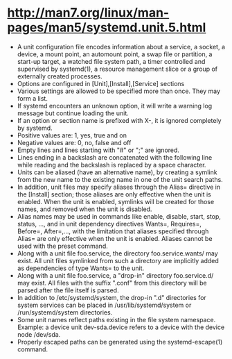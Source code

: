 
# http://man7.org/linux/man-pages/man5/systemd.unit.5.html
*  A unit configuration file encodes information about a service, a socket, a device, a mount point, an automount point, a swap file or partition, a start-up target, a watched file system path, a timer controlled and supervised by systemd(1), a resource management slice or a group of externally created processes.
* Options are configured in [Unit],[Install],[Service] sections
* Various settings are allowed to be specified more than once. They may form a list.
* If systemd encounters an unknown option, it will write a warning log message but continue loading the unit.
* If an option or section name is prefixed with X-, it is ignored completely by systemd.
* Positive values are: 1, yes, true and on
* Negative values are: 0, no, false and off
* Empty lines and lines starting with "#" or ";" are ignored.
* Lines ending in a backslash are concatenated with the following line while reading and the backslash is replaced by a space character.
* Units can be aliased (have an alternative name), by creating a symlink from the new name to the existing name in one of the unit search paths.
* In addition, unit files may specify aliases through the Alias= directive in the [Install] section; those aliases are only effective when the unit is enabled. When the unit is enabled, symlinks will be created for those names, and removed when the unit is disabled.
*  Alias names may be used in commands like enable, disable, start, stop, status, ..., and in unit dependency directives Wants=, Requires=, Before=, After=,..., with the limitation that aliases specified through Alias= are only effective when the unit is enabled. Aliases cannot be used with the preset command.
*  Along with a unit file foo.service, the directory foo.service.wants/ may exist. All unit files symlinked from such a directory are implicitly added as dependencies of type Wants= to the unit.
* Along with a unit file foo.service, a "drop-in" directory foo.service.d/ may exist. All files with the suffix ".conf" from this directory will be parsed after the file itself is parsed.
*  In addition to /etc/systemd/system, the drop-in ".d" directories for system services can be placed in /usr/lib/systemd/system or /run/systemd/system directories.
* Some unit names reflect paths existing in the file system namespace. Example: a device unit dev-sda.device refers to a device with the device node /dev/sda.
* Properly escaped paths can be generated using the systemd-escape(1) command.
